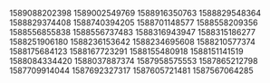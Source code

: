 1589088202398
1589002549769
1588916350763
1588829548364
1588829374408
1588740394205
1588701148577
1588558209356
1588556855838
1588556737483
1588316943947
1588315186277
1588251906180
1588236153642
1588234695608
1588210577374
1588175684123
1588167723291
1588155480918
1588151141519
1588084334420
1588037887374
1587958575553
1587865212798
1587709914044
1587692327317
1587605721481
1587567064285

